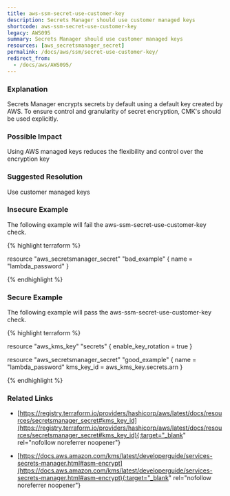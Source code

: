 ```yaml
---
title: aws-ssm-secret-use-customer-key
description: Secrets Manager should use customer managed keys
shortcode: aws-ssm-secret-use-customer-key
legacy: AWS095
summary: Secrets Manager should use customer managed keys 
resources: [aws_secretsmanager_secret] 
permalink: /docs/aws/ssm/secret-use-customer-key/
redirect_from: 
  - /docs/aws/AWS095/
---
```


### Explanation


Secrets Manager encrypts secrets by default using a default key created by AWS. To ensure control and granularity of secret encryption, CMK's should be used explicitly.


### Possible Impact
Using AWS managed keys reduces the flexibility and control over the encryption key

### Suggested Resolution
Use customer managed keys


### Insecure Example

The following example will fail the aws-ssm-secret-use-customer-key check.

{% highlight terraform %}

resource "aws_secretsmanager_secret" "bad_example" {
  name       = "lambda_password"
}

{% endhighlight %}



### Secure Example

The following example will pass the aws-ssm-secret-use-customer-key check.

{% highlight terraform %}

resource "aws_kms_key" "secrets" {
	enable_key_rotation = true
}

resource "aws_secretsmanager_secret" "good_example" {
  name       = "lambda_password"
  kms_key_id = aws_kms_key.secrets.arn
}

{% endhighlight %}



### Related Links


- [https://registry.terraform.io/providers/hashicorp/aws/latest/docs/resources/secretsmanager_secret#kms_key_id](https://registry.terraform.io/providers/hashicorp/aws/latest/docs/resources/secretsmanager_secret#kms_key_id){:target="_blank" rel="nofollow noreferrer noopener"}

- [https://docs.aws.amazon.com/kms/latest/developerguide/services-secrets-manager.html#asm-encrypt](https://docs.aws.amazon.com/kms/latest/developerguide/services-secrets-manager.html#asm-encrypt){:target="_blank" rel="nofollow noreferrer noopener"}


